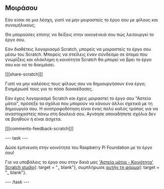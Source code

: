 ## Μοιράσου

Εάν είσαι σε μια λέσχη, γιατί να μην μοιραστείς το έργο σου με φίλους και συνομήλικους;

Θα μπορούσες επίσης να δείξεις στην οικογένειά σου πώς λειτουργεί το έργο σου.

Εάν διαθέτεις λογαριασμό Scratch, μπορείς να μοιραστείς το έργο σου μέσω του Scratch. Μπορείς να στείλεις έναν σύνδεσμο σε άτομα που γνωρίζεις και ολόκληρη η κοινότητα Scratch θα μπορεί να βρει το έργο σου και να το δοκιμάσει.

[[[share-scratch]]]

Γιατί να μην καλέσεις τους φίλους σου να δημιουργήσουν ένα έργο; Ενημέρωσέ τους για το πόσο διασκέδασες.

Εάν έχεις λογαριασμό Scratch και έχεις μοιραστεί το έργο σου "Αστεία μάτια", πρόσεξε τα σχόλια που μπορούν να κάνουν άλλοι σχετικά με τη δημιουργία σου. Η ανατροφοδότηση είναι ένας πολύ καλός τρόπος για να αναστοχαστείς πάνω στη δουλειά σου. Αγνόησε οποιαδήποτε σχόλια δεν σε βοηθούν ή είναι άσχετα.

[[[comments-feedback-scratch]]]

--- task ---

Δώσε έμπνευση στην κοινότητα του Raspberry Pi Foundation με το έργο σου!

Για να υποβάλεις το έργο σου στην δικιά μας ['Αστεία μάτια - Κοινότητα' Scratch studio](https://scratch.mit.edu/studios/29120534){: target = "_ blank"}, συμπλήρωσε [αυτήν τη φόρμα](https://form.raspberrypi.org/f/community-project-submissions){: target = "_ blank"}.

--- /task ---
